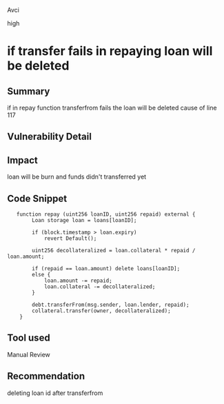 Avci

high

# if transfer fails in repaying loan will be deleted

## Summary
if  in repay function transferfrom fails the loan will be deleted cause of line 117 
## Vulnerability Detail

## Impact
loan will be burn and funds didn't transferred yet
## Code Snippet
```
   function repay (uint256 loanID, uint256 repaid) external {
        Loan storage loan = loans[loanID];

        if (block.timestamp > loan.expiry) 
            revert Default();
        
        uint256 decollateralized = loan.collateral * repaid / loan.amount;

        if (repaid == loan.amount) delete loans[loanID];
        else {
            loan.amount -= repaid;
            loan.collateral -= decollateralized;
        }

        debt.transferFrom(msg.sender, loan.lender, repaid);
        collateral.transfer(owner, decollateralized);
    }
```
## Tool used

Manual Review

## Recommendation
deleting loan id after transferfrom